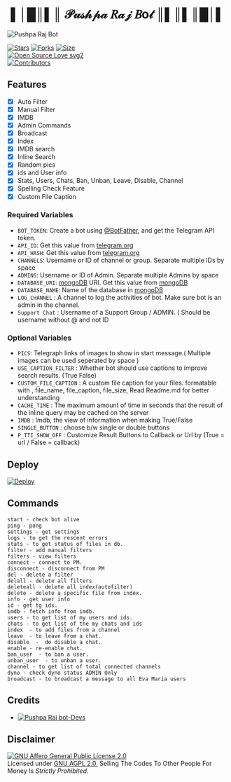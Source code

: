  </p>
<h1 align="center">
  <b> ▌│█║▌║  𝒫𝓊𝓈𝒽𝓅𝒶 𝑅𝒶𝒿 𝐵o𝓉 ║▌║▌║█│▌</b>
</h1>

<img src="https://te.legra.ph/file/e5f7ae667c6f561f48007.jpg" alt="Pushpa Raj Bot">

[![Stars](https://img.shields.io/github/stars/RoyalDivyansh/Pushpa-filter-Bot?style=flat-square&color=yellow)](https://github.com/RoyalDivyansh/Pushpa-filter-Bot/stargazers)
[![Forks](https://img.shields.io/github/forks/RoyalDivyansh/Pushpa-filter-Bot?style=flat-square&color=orange)](https://github.com/RoyalDivyansh/Pushpa-filter-Bot/fork)
[![Size](https://img.shields.io/github/repo-size/RoyalDivyansh/Pushpa-filter-Bot?style=flat-square&color=green)](https://github.com/RoyalDivyansh/Pushpa-filter-Bot/repo-size)   
[![Open Source Love svg2](https://badges.frapsoft.com/os/v2/open-source.svg?v=103)](https://github.com/RoyalDivyansh/Pushpa-filter-Bot)   
[![Contributors](https://img.shields.io/github/contributors/RoyalDivyansh/Pushpa-filter-Bot?style=flat-square&color=green)](https://github.com/RoyalDivyansh/Pushpa-filter-Bot/graphs/contributors)




## Features

- [x] Auto Filter
- [x] Manual Filter
- [x] IMDB
- [x] Admin Commands
- [x] Broadcast
- [x] Index
- [x] IMDB search
- [x] Inline Search
- [x] Random pics
- [x] ids and User info 
- [x] Stats, Users, Chats, Ban, Unban, Leave, Disable, Channel
- [x] Spelling Check Feature
- [x] Custom File Caption

### Required Variables
* `BOT_TOKEN`: Create a bot using [@BotFather](https://telegram.dog/BotFather), and get the Telegram API token.
* `API_ID`: Get this value from [telegram.org](https://my.telegram.org/apps)
* `API_HASH`: Get this value from [telegram.org](https://my.telegram.org/apps)
* `CHANNELS`: Username or ID of channel or group. Separate multiple IDs by space
* `ADMINS`: Username or ID of Admin. Separate multiple Admins by space
* `DATABASE_URI`: [mongoDB](https://www.mongodb.com) URI. Get this value from [mongoDB](https://www.mongodb.com)
* `DATABASE_NAME`: Name of the database in [mongoDB](https://www.mongodb.com)
* `LOG_CHANNEL` : A channel to log the activities of bot. Make sure bot is an admin in the channel.
* `Support Chat` : Username of a Support Group / ADMIN. ( Should be username without @ and not ID
### Optional Variables
* `PICS`: Telegraph links of images to show in start message.( Multiple images can be used seperated by space )
* `USE_CAPTION_FILTER` : Whether bot should use captions to improve search results. (True False)
* `CUSTOM_FILE_CAPTION` : A custom file caption for your files. formatable with , file_name, file_caption, file_size, Read Readme.md for better understanding
* `CACHE_TIME` : The maximum amount of time in seconds that the result of the inline query may be cached on the server
* `IMDB` : Imdb, the view of information when making True/False
* `SINGLE_BUTTON` : choose b/w single or double buttons 
* `P_TTI_SHOW_OFF` : Customize Result Buttons to Callback or Url by (True = url / False = callback)


## Deploy

[![Deploy](https://www.herokucdn.com/deploy/button.svg)](https://heroku.com/deploy?template=https://github.com/RoyalDivyansh/Pushpa-filter-Bot)

## Commands
```
start - check bot alive
ping - pong
settings - get settings 
logs - to get the rescent errors
stats - to get status of files in db.
filter - add manual filters
filters - view filters
connect - connect to PM.
disconnect - disconnect from PM
del - delete a filter
delall - delete all filters
deleteall - delete all index(autofilter)
delete - delete a specific file from index.
info - get user info
id - get tg ids.
imdb - fetch info from imdb.
users - to get list of my users and ids.
chats - to get list of the my chats and ids 
index  - to add files from a channel
leave  - to leave from a chat.
disable  -  do disable a chat.
enable - re-enable chat.
ban_user  - to ban a user.
unban_user  - to unban a user.
channel - to get list of total connected channels
dyno - check dyno status ADMIN Only
broadcast - to broadcast a message to all Eva Maria users
```


## Credits 
* [![Pushpa Raj bot-Devs](https://img.shields.io/static/v1?label=PiracyOff&message=devs&color=critical)](https://t.me/piracyoff)


## Disclaimer
[![GNU Affero General Public License 2.0](https://www.gnu.org/graphics/agplv3-155x51.png)](https://www.gnu.org/licenses/agpl-3.0.en.html#header)    
Licensed under [GNU AGPL 2.0.](https://github.com/RoyalDivyansh/Pushpa-filter-Bot/blob/main/LICENSE)
Selling The Codes To Other People For Money Is *Strictly Prohibited*.
